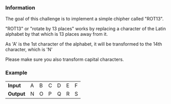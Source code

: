 ﻿### Information

The goal of this challenge is to implement a simple chipher called "ROT13".

"ROT13" or "rotate by 13 places" works by replacing a character of the Latin alphabet by that which is 13 places away from it. 

As 'A' is the 1st character of the alphabet, it will be transformed to the 14th character, which is 'N'

Please make sure you also transform capital characters.

### Example

<table>
    <tr>
        <td><b>Input</b></td>
        <td>A</td>
        <td>B</td>
        <td>C</td>
        <td>D</td>
        <td>E</td>
        <td>F</td>
    </tr>
    <tr>
        <td><b>Output</b></td>
        <td>N</td>
        <td>O</td>
        <td>P</td>
        <td>Q</td>
        <td>R</td>
        <td>S</td>
    </tr>
</table>